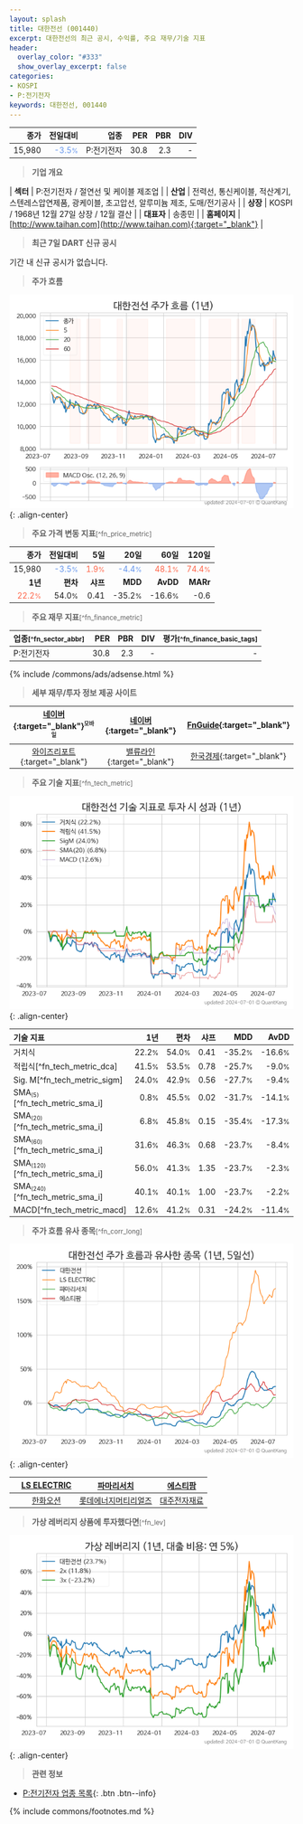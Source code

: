 ```yaml
---
layout: splash
title: 대한전선 (001440)
excerpt: 대한전선의 최근 공시, 수익률, 주요 재무/기술 지표
header:
  overlay_color: "#333"
  show_overlay_excerpt: false
categories:
- KOSPI
- P:전기전자
keywords: 대한전선, 001440
---
```


| **종가** | **전일대비** | **업종** | **PER** | **PBR** | **DIV** |
| -------: | -----------: | -------: | ------: | ------: | ------: |
| 15,980 | <span style="color: cornflowerblue">-3.5<small>%</small></span> | P:전기전자 | 30.8 | 2.3 | - |

<!-- more -->


> **기업 개요**<a id="company"></a>

| <span style="white-space:nowrap;">**섹터**</span> | P:전기전자 / 절연선 및 케이블 제조업 |
| <span style="white-space:nowrap;">**산업**</span> | 전력선, 통신케이블, 적산계기, 스텐레스압연제품, 광케이블, 초고압선, 알루미늄 제조, 도매/전기공사 |
| <span style="white-space:nowrap;">**상장**</span> | KOSPI / 1968년 12월 27일 상장 / 12월 결산 |
| <span style="white-space:nowrap;">**대표자**</span> | 송종민 |
| <span style="white-space:nowrap;">**홈페이지**</span> | [http://www.taihan.com](http://www.taihan.com){:target="_blank"} |


> **최근 7일 DART 신규 공시**<a id="dart"></a>

기간 내 신규 공시가 없습니다.


> **주가 흐름**<a id="price"></a>

![001440](/stock/images/001440.png){: .align-center}


> **주요 가격 변동 지표**<small>[^fn_price_metric]</small>

| **종가** | **전일대비** | **5일** | **20일** | **60일** | **120일** |
| -------: | -----------: | ------: | -------: | -------: | --------: |
| 15,980 | <span style="color: cornflowerblue">-3.5<small>%</small></span> | <span style="color: tomato">1.9<small>%</small></span> | <span style="color: cornflowerblue">-4.4<small>%</small></span> | <span style="color: tomato">48.1<small>%</small></span> | <span style="color: tomato">74.4<small>%</small></span> |
| **1년** | **편차** | **샤프** | **MDD** | **AvDD** | **MARr** |
| <span style="color: tomato">22.2<small>%</small></span> | 54.0<small>%</small> | 0.41 | -35.2<small>%</small> | -16.6<small>%</small> | -0.6 |


> **주요 재무 지표**<small>[^fn_finance_metric]</small>

| **업종**<small>[^fn_sector_abbr]</small> | **PER** | **PBR** | **DIV** | **평가**<small>[^fn_finance_basic_tags]</small> |
| :--------------------------------------- | ------: | ------: | ------: | ----------------------------------------------: |
| P:전기전자 | 30.8 | 2.3 | - | - |



{% include /commons/ads/adsense.html %}

> **세부 재무/투자 정보 제공 사이트**

| [네이버](https://m.stock.naver.com/domestic/stock/001440/finance/summary){:target="_blank"}<sup><small>모바일</small></sup> | [네이버](https://finance.naver.com/item/coinfo.naver?code=001440){:target="_blank"} | [FnGuide](https://comp.fnguide.com/SVO2/ASP/SVD_Invest.asp?gicode=A001440&MenuYn=Y){:target="_blank"} |
| :---: | :---: | :---: |
| [와이즈리포트](https://comp.wisereport.co.kr/company/c1040001.aspx?cmp_cd=001440){:target="_blank"} | [밸류라인](https://www.valueline.co.kr/finance/summary/001440){:target="_blank"} | [한국경제](https://markets.hankyung.com/stock/001440/financial-summary){:target="_blank"} |


> **주요 기술 지표**<small>[^fn_tech_metric]</small>


![001440](/stock/images/001440_tech.png){: .align-center}

| **기술 지표** | **1년** | **편차** | **샤프** | **MDD** | **AvDD** |
| :------------ | ------: | -----------: | -------: | ------: | -------: |
| 거치식 | 22.2<small>%</small> | 54.0<small>%</small> | 0.41 | -35.2<small>%</small> | -16.6<small>%</small> |
| 적립식[^fn_tech_metric_dca] | 41.5<small>%</small> | 53.5<small>%</small> | 0.78 | -25.7<small>%</small> | -9.0<small>%</small> |
| Sig. M[^fn_tech_metric_sigm] | 24.0<small>%</small> | 42.9<small>%</small> | 0.56 | -27.7<small>%</small> | -9.4<small>%</small> |
| SMA<small><sub>(5)</sub></small>[^fn_tech_metric_sma_i] | 0.8<small>%</small> | 45.5<small>%</small> | 0.02 | -31.7<small>%</small> | -14.1<small>%</small> |
| SMA<small><sub>(20)</sub></small>[^fn_tech_metric_sma_i] | 6.8<small>%</small> | 45.8<small>%</small> | 0.15 | -35.4<small>%</small> | -17.3<small>%</small> |
| SMA<small><sub>(60)</sub></small>[^fn_tech_metric_sma_i] | 31.6<small>%</small> | 46.3<small>%</small> | 0.68 | -23.7<small>%</small> | -8.4<small>%</small> |
| SMA<small><sub>(120)</sub></small>[^fn_tech_metric_sma_i] | 56.0<small>%</small> | 41.3<small>%</small> | 1.35 | -23.7<small>%</small> | -2.3<small>%</small> |
| SMA<small><sub>(240)</sub></small>[^fn_tech_metric_sma_i] | 40.1<small>%</small> | 40.1<small>%</small> | 1.00 | -23.7<small>%</small> | -2.2<small>%</small> |
| MACD[^fn_tech_metric_macd] | 12.6<small>%</small> | 41.2<small>%</small> | 0.31 | -24.2<small>%</small> | -11.4<small>%</small> |


> **주가 흐름 유사 종목**<a id="corr"></a><small>[^fn_corr_long]</small>

![001440](/stock/images/001440_corr.png){: .align-center}

|       | [LS ELECTRIC](/010120/) | [파마리서치](/214450/) | [에스티팜](/237690/) |
| :---: | :------------------------------------: | :------------------------------------: | :------------------------------------: |
|       | [한화오션](/042660/) | [롯데에너지머티리얼즈](/020150/) | [대주전자재료](/078600/) |


> **가상 레버리지 상품에 투자했다면**<a id="2x"></a><small>[^fn_lev]</small>

![001440](/stock/images/001440_2x.png){: .align-center}


> **관련 정보**

- [P:전기전자 업종 목록](/stats/sector/kospi_업종_전기전자_종목/){: .btn .btn--info}

{% include commons/footnotes.md %}